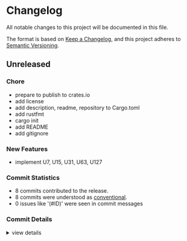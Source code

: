 # Changelog

All notable changes to this project will be documented in this file.

The format is based on [Keep a Changelog](https://keepachangelog.com/en/1.0.0/),
and this project adheres to [Semantic Versioning](https://semver.org/spec/v2.0.0.html).

## Unreleased

### Chore

 - <csr-id-7d5722771db103ed47f555d1bf31b95cd22549f8/> prepare to publish to crates.io
 - <csr-id-e8ef47327969072e15ad2a1b12358c8f8443c650/> add license
 - <csr-id-4ca466a94e20a12826398dc47d44dc399378d947/> add description, readme, repository to Cargo.toml
 - <csr-id-243d1b14271f5d0dd69b4679e776598fcb8f61be/> add rustfmt
 - <csr-id-50e89eb213f288dcbd7fab9ebba093d461da9da4/> cargo init
 - <csr-id-bd3e127d22e2e904a69bd019f9f3f2b93a8309e9/> add README
 - <csr-id-753c10c4ee9e8f0d0dc0f46a630be68fbce49222/> add gitignore

### New Features

 - <csr-id-aae54b4e3e8b8f3606d17f850286ac0ed400cde7/> implement U7, U15, U31, U63, U127

### Commit Statistics

<csr-read-only-do-not-edit/>

 - 8 commits contributed to the release.
 - 8 commits were understood as [conventional](https://www.conventionalcommits.org).
 - 0 issues like '(#ID)' were seen in commit messages

### Commit Details

<csr-read-only-do-not-edit/>

<details><summary>view details</summary>

 * **Uncategorized**
    - Prepare to publish to crates.io (7d57227)
    - Implement U7, U15, U31, U63, U127 (aae54b4)
    - Add license (e8ef473)
    - Add description, readme, repository to Cargo.toml (4ca466a)
    - Add rustfmt (243d1b1)
    - Cargo init (50e89eb)
    - Add README (bd3e127)
    - Add gitignore (753c10c)
</details>

